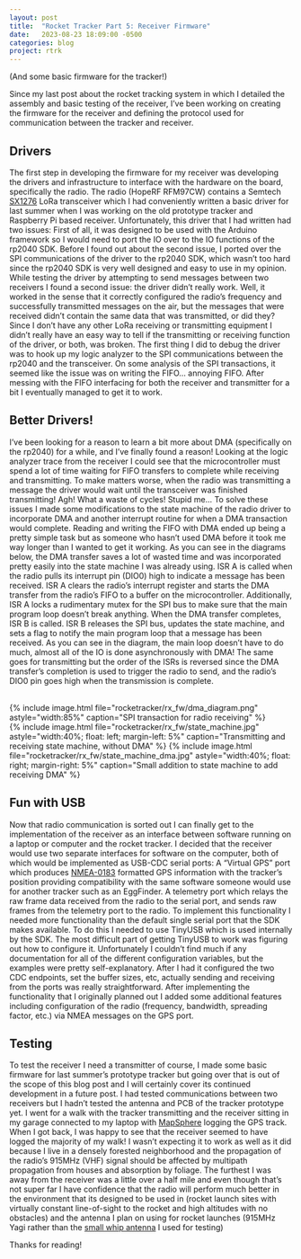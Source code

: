 ```yaml
---
layout: post
title:  "Rocket Tracker Part 5: Receiver Firmware"
date:   2023-08-23 18:09:00 -0500
categories: blog
project: rtrk
---
```


(And some basic firmware for the tracker!)

Since my last post about the rocket tracking system in which I detailed the assembly and basic testing of the receiver, I’ve been working on creating the firmware for the receiver and defining the protocol used for communication between the tracker and receiver.

## Drivers

The first step in developing the firmware for my receiver was developing the drivers and infrastructure to interface with the hardware on the board, specifically the radio. The radio (HopeRF RFM97CW) contains a Semtech [SX1276](https://www.mouser.com/datasheet/2/761/sx1276-1278113.pdf) LoRa transceiver which I had conveniently written a basic driver for last summer when I was working on the old prototype tracker and Raspberry Pi based receiver. Unfortunately, this driver that I had written had two issues: First of all, it was designed to be used with the Arduino framework so I would need to port the IO over to the IO functions of the rp2040 SDK. Before I found out about the second issue, I ported over the SPI communications of the driver to the rp2040 SDK, which wasn’t too hard since the rp2040 SDK is very well designed and easy to use in my opinion. While testing the driver by attempting to send messages between two receivers I found a second issue: the driver didn’t really work. Well, it worked in the sense that it correctly configured the radio’s frequency and successfully transmitted messages on the air, but the messages that were received didn’t contain the same data that was transmitted, or did they? Since I don’t have any other LoRa receiving or transmitting equipment I didn’t really have an easy way to tell if the transmitting or receiving function of the driver, or both, was broken. The first thing I did to debug the driver was to hook up my logic analyzer to the SPI communications between the rp2040 and the transceiver. On some analysis of the SPI transactions, it seemed like the issue was on writing the FIFO… annoying FIFO. After messing with the FIFO interfacing for both the receiver and transmitter for a bit I eventually managed to get it to work.

## Better Drivers!

I’ve been looking for a reason to learn a bit more about DMA (specifically on the rp2040) for a while, and I’ve finally found a reason! Looking at the logic analyzer trace from the receiver I could see that the microcontroller must spend a lot of time waiting for FIFO transfers to complete while receiving and transmitting. To make matters worse, when the radio was transmitting a message the driver would wait until the transceiver was finished transmitting! Agh! What a waste of cycles! Stupid me… To solve these issues I made some modifications to the state machine of the radio driver to incorporate DMA and another interrupt routine for when a DMA transaction would complete. Reading and writing the FIFO with DMA ended up being a pretty simple task but as someone who hasn’t used DMA before it took me way longer than I wanted to get it working. As you can see in the diagrams below, the DMA transfer saves a lot of wasted time and was incorporated pretty easily into the state machine I was already using. ISR A is called when the radio pulls its interrupt pin (DIO0) high to indicate a message has been received. ISR A clears the radio’s interrupt register and starts the DMA transfer from the radio’s FIFO to a buffer on the microcontroller. Additionally, ISR A locks a rudimentary mutex for the SPI bus to make sure that the main program loop doesn’t break anything. When the DMA transfer completes, ISR B is called. ISR B releases the SPI bus, updates the state machine, and sets a flag to notify the main program loop that a message has been received. As you can see in the diagram, the main loop doesn’t have to do much, almost all of the IO is done asynchronously with DMA! The same goes for transmitting but the order of the ISRs is reversed since the DMA transfer’s completion is used to trigger the radio to send, and the radio’s DIO0 pin goes high when the transmission is complete.

<br/>
{% include image.html file="rocketracker/rx_fw/dma_diagram.png" astyle="width:85%" caption="SPI transaction for radio receiving" %}
<br/>
<div style="width: 100%; height: fit-content, display: block; overflow: auto;">
{% include image.html file="rocketracker/rx_fw/state_machine.jpg" astyle="width:40%; float: left; margin-left: 5%" caption="Transmitting and receiving state machine, without DMA" %}
{% include image.html file="rocketracker/rx_fw/state_machine_dma.jpg" astyle="width:40%; float: right; margin-right: 5%" caption="Small addition to state machine to add receiving DMA" %}
</div>


## Fun with USB

Now that radio communication is sorted out I can finally get to the implementation of the receiver as an interface between software running on a laptop or computer and the rocket tracker. I decided that the receiver would use two separate interfaces for software on the computer, both of which would be implemented as USB-CDC serial ports:
A “Virtual GPS” port which produces [NMEA-0183](https://en.wikipedia.org/wiki/NMEA_0183) formatted GPS information with the tracker’s position providing compatibility with the same software someone would use for another tracker such as an EggFinder.
A telemetry port which relays the raw frame data received from the radio to the serial port, and sends raw frames from the telemetry port to the radio.
To implement this functionality I needed more functionality than the default single serial port that the SDK makes available. To do this I needed to use TinyUSB which is used internally by the SDK. The most difficult part of getting TinyUSB to work was figuring out how to configure it. Unfortunately I couldn’t find much if any documentation for all of the different configuration variables, but the examples were pretty self-explanatory. After I had it configured the two CDC endpoints, set the buffer sizes, etc, actually sending and receiving from the ports was really straightforward. After implementing the functionality that I originally planned out I added some additional features including configuration of the radio (frequency, bandwidth, spreading factor, etc.) via NMEA messages on the GPS port.

## Testing

To test the receiver I need a transmitter of course, I made some basic firmware for last summer’s prototype tracker but going over that is out of the scope of this blog post and I will certainly cover its continued development in a future post. I had tested communications between two receivers but I hadn’t tested the antenna and PCB of the tracker prototype yet. I went for a walk with the tracker transmitting and the receiver sitting in my garage connected to my laptop with [MapSphere](http://www.mapsphere.com/) logging the GPS track. When I got back, I was happy to see that the receiver seemed to have logged the majority of my walk! I wasn’t expecting it to work as well as it did because I live in a densely forested neighborhood and the propagation of the radio’s 915MHz (VHF) signal should be affected by multipath propagation from houses and absorption by foliage. The furthest I was away from the receiver was a little over a half mile and even though that’s not super far I have confidence that the radio will perform much better in the environment that its designed to be used in (rocket launch sites with virtually constant line-of-sight to the rocket and high altitudes with no obstacles) and the antenna I plan on using for rocket launches (915MHz Yagi rather than the [small whip antenna](https://www.digikey.com/en/products/detail/te-connectivity-linx/ANT-916-CW-RCS-SMA/16630288) I used for testing)

Thanks for reading!
